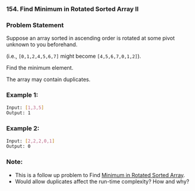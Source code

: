 ### 154. Find Minimum in Rotated Sorted Array II


### Problem Statement
Suppose an array sorted in ascending order is rotated at some pivot unknown to you beforehand.

(i.e.,  ```[0,1,2,4,5,6,7]``` might become  ```[4,5,6,7,0,1,2]```).

Find the minimum element.

The array may contain duplicates.

### Example 1:
```bash
Input: [1,3,5]
Output: 1
```

### Example 2:
```bash
Input: [2,2,2,0,1]
Output: 0
```

### Note:

* This is a follow up problem to Find <a href="https://leetcode.com/problems/find-minimum-in-rotated-sorted-array/description/">Minimum in Rotated Sorted Array</a>.
* Would allow duplicates affect the run-time complexity? How and why?